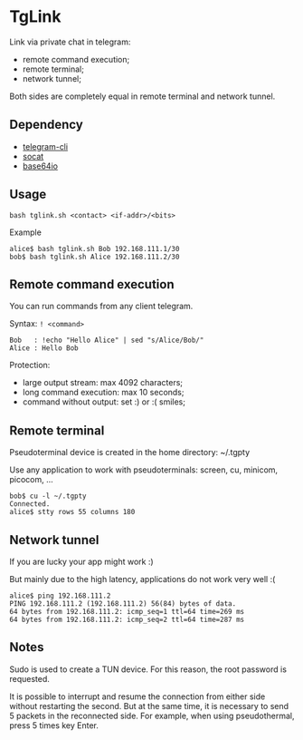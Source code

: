 TgLink
======
Link via private chat in telegram:
- remote command execution;
- remote terminal;
- network tunnel;

Both sides are completely equal in remote terminal and network tunnel.

Dependency
----------
- [telegram-cli](https://github.com/kenorb-contrib/tg)
- [socat](http://www.dest-unreach.org/socat/)
- [base64io](https://github.com/aiquie/base64io)

Usage
-----
    bash tglink.sh <contact> <if-addr>/<bits>

Example

    alice$ bash tglink.sh Bob 192.168.111.1/30
    bob$ bash tglink.sh Alice 192.168.111.2/30

Remote command execution
------------------------
You can run commands from any client telegram.

Syntax: ``! <command>``

    Bob   : !echo "Hello Alice" | sed "s/Alice/Bob/"
    Alice : Hello Bob

Protection:
* large output stream: max 4092 characters;
* long command execution: max 10 seconds; 
* command without output: set :) or :( smiles;

Remote terminal
---------------
Pseudoterminal device is created in the home directory: ~/.tgpty

Use any application to work with pseudoterminals: screen, cu, minicom, picocom, ...

    bob$ cu -l ~/.tgpty 
    Connected.
    alice$ stty rows 55 columns 180

Network tunnel
--------------
If you are lucky your app might work :)

But mainly due to the high latency, applications do not work very well :(

    alice$ ping 192.168.111.2
    PING 192.168.111.2 (192.168.111.2) 56(84) bytes of data.
    64 bytes from 192.168.111.2: icmp_seq=1 ttl=64 time=269 ms
    64 bytes from 192.168.111.2: icmp_seq=2 ttl=64 time=287 ms

Notes
-----
Sudo is used to create a TUN device.
For this reason, the root password is requested.

It is possible to interrupt and resume the connection from either side
without restarting the second. But at the same time, it is necessary
to send 5 packets in the reconnected side. For example, when using pseudothermal,
press 5 times key Enter.
